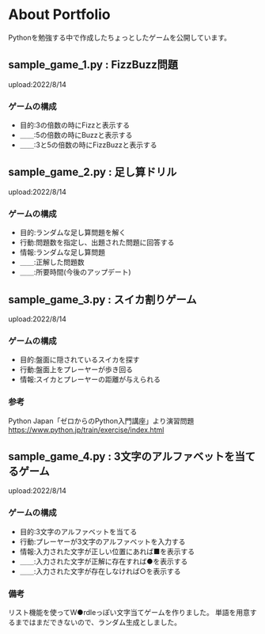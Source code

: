 # About Portfolio
Pythonを勉強する中で作成したちょっとしたゲームを公開しています。

## sample_game_1.py : FizzBuzz問題
upload:2022/8/14

### ゲームの構成
- 目的:3の倍数の時にFizzと表示する
- ＿＿:5の倍数の時にBuzzと表示する
- ＿＿:3と5の倍数の時にFizzBuzzと表示する

## sample_game_2.py : 足し算ドリル
upload:2022/8/14

### ゲームの構成
- 目的:ランダムな足し算問題を解く
- 行動:問題数を指定し、出題された問題に回答する
- 情報:ランダムな足し算問題
- ＿＿:正解した問題数
- ＿＿:所要時間(今後のアップデート)

## sample_game_3.py : スイカ割りゲーム
upload:2022/8/14

### ゲームの構成
- 目的:盤面に隠されているスイカを探す
- 行動:盤面上をプレーヤーが歩き回る
- 情報:スイカとプレーヤーの距離が与えられる

### 参考
Python Japan「ゼロからのPython入門講座」より演習問題
https://www.python.jp/train/exercise/index.html

## sample_game_4.py : 3文字のアルファベットを当てるゲーム
upload:2022/8/14

### ゲームの構成
- 目的:3文字のアルファベットを当てる
- 行動:プレーヤーが3文字のアルファベットを入力する
- 情報:入力された文字が正しい位置にあれば■を表示する
- ＿＿:入力された文字が正解に存在すれば●を表示する
- ＿＿:入力された文字が存在しなければ○を表示する

### 備考
リスト機能を使ってW●rdleっぽい文字当てゲームを作りました。
単語を用意するまではまだできないので、ランダム生成としました。